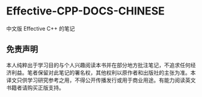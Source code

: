 # Effective-CPP-DOCS-CHINESE
中文版 Effective C++ 的笔记

## 免责声明
本人纯粹出于学习目的与个人兴趣阅读本书并在部分地方批注笔记，不追求任何经济利益。笔者保留对此笔记的署名权，其他权利以原作者和出版社的主张为准。本译文只供学习研究参考之用，不得公开传播发行或用于商业用途。有能力阅读英文书籍者请购买正版支持。
